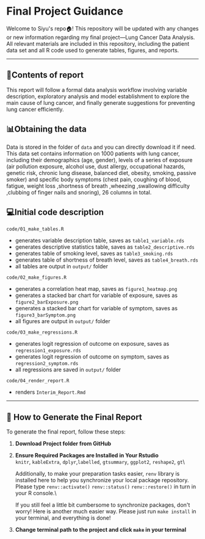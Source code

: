 # Final Project Guidance

Welcome to Siyu's repo🏠! This repository will be updated with any changes or new information regarding my final project—Lung Cancer Data Analysis. All relevant materials are included in this repository, including the patient data set and all R code used to generate tables, figures, and reports.

------------------------------------------------------------------------

## 📝Contents of report

This report will follow a formal data analysis workflow involving variable description, exploratory analysis and model establishment to explore the main cause of lung cancer, and finally generate suggestions for preventing lung cancer efficiently.

## 📊Obtaining the data

Data is stored in the folder of `data` and you can directly download it if need.\
This data set contains information on 1000 patients with lung cancer, including their demographics (age, gender), levels of a series of exposure (air pollution exposure, alcohol use, dust allergy, occupational hazards, genetic risk, chronic lung disease, balanced diet, obesity, smoking, passive smoker) and specific body symptoms (chest pain, coughing of blood, fatigue, weight loss ,shortness of breath ,wheezing ,swallowing difficulty ,clubbing of finger nails and snoring), 26 columns in total.

## 💻Initial code description

`code/01_make_tables.R`

-   generates variable description table, saves as `table1_variable.rds`
-   generates descriptive statistics table, saves as `table2_descriptive.rds`
-   generates table of smoking level, saves as `table3_smoking.rds`
-   generates table of shortness of breath level, saves as `table4_breath.rds`
-   all tables are output in `output/` folder

`code/02_make_figures.R`

-   generates a correlation heat map, saves as `figure1_heatmap.png`
-   generates a stacked bar chart for variable of exposure, saves as `figure2_barExposure.png`
-   generates a stacked bar chart for variable of symptom, saves as `figure3_barSymptom.png`
-   all figures are output in `output/` folder

`code/03_make_regressions.R`

-   generates logit regression of outcome on exposure, saves as `regression1_exposure.rds`
-   generates logit regression of outcome on symptom, saves as `regression2_symptom.rds`
-   all regressions are saved in `output/` folder

`code/04_render_report.R`

-   renders `Interim_Report.Rmd`

------------------------------------------------------------------------

## 📄 How to Generate the Final Report

To generate the final report, follow these steps:

1.  **Download Project folder from GitHub**

2.  **Ensure Required Packages are Installed in Your Rstudio**\
    `knitr`, `kableExtra`, `dplyr`,`labelled`, `gtsummary`, `ggplot2`, `reshape2`, `gt`\

    Additionally, to make your preparation tasks easier, `renv` library is installed here to help you synchronize your local package repository. Please type `renv::activate()` `renv::status()` `renv::restore()` in turn in your R console.\

    If you still feel a little bit cumbersome to synchronize packages, don't worry! Here is another much easier way. Please just run `make install` in your terminal, and everything is done!

3.  **Change terminal path to the project and click `make` in your terminal**
